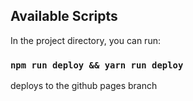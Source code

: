 ## Available Scripts

In the project directory, you can run:

### `npm run deploy && yarn run deploy`
deploys to the github pages branch